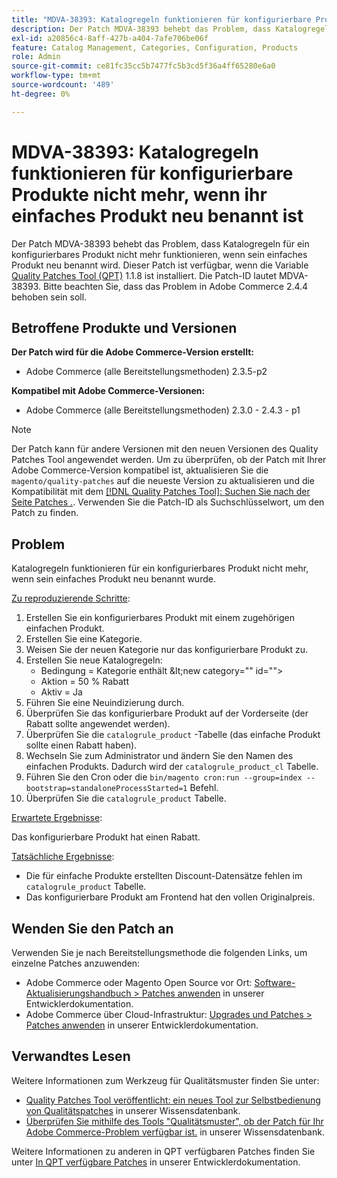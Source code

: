 ```yaml
---
title: "MDVA-38393: Katalogregeln funktionieren für konfigurierbare Produkte nicht mehr, wenn ihr einfaches Produkt neu benannt ist."
description: Der Patch MDVA-38393 behebt das Problem, dass Katalogregeln für ein konfigurierbares Produkt nicht mehr funktionieren, wenn sein einfaches Produkt neu benannt wird. Dieser Patch ist verfügbar, wenn das [Quality Patches Tool (QPT)](/help/announcements/adobe-commerce-announcements/magento-quality-patches-released-new-tool-to-self-serve-quality-patches.md) 1.1.8 installiert ist. Die Patch-ID lautet MDVA-38393. Bitte beachten Sie, dass das Problem in Adobe Commerce 2.4.4 behoben sein soll.
exl-id: a20856c4-8aff-427b-a404-7afe706be06f
feature: Catalog Management, Categories, Configuration, Products
role: Admin
source-git-commit: ce81fc35cc5b7477fc5b3cd5f36a4ff65280e6a0
workflow-type: tm+mt
source-wordcount: '489'
ht-degree: 0%

---
```


# MDVA-38393: Katalogregeln funktionieren für konfigurierbare Produkte nicht mehr, wenn ihr einfaches Produkt neu benannt ist

Der Patch MDVA-38393 behebt das Problem, dass Katalogregeln für ein konfigurierbares Produkt nicht mehr funktionieren, wenn sein einfaches Produkt neu benannt wird. Dieser Patch ist verfügbar, wenn die Variable [Quality Patches Tool (QPT)](/help/announcements/adobe-commerce-announcements/magento-quality-patches-released-new-tool-to-self-serve-quality-patches.md) 1.1.8 ist installiert. Die Patch-ID lautet MDVA-38393. Bitte beachten Sie, dass das Problem in Adobe Commerce 2.4.4 behoben sein soll.

## Betroffene Produkte und Versionen

**Der Patch wird für die Adobe Commerce-Version erstellt:**

* Adobe Commerce (alle Bereitstellungsmethoden) 2.3.5-p2

**Kompatibel mit Adobe Commerce-Versionen:**

* Adobe Commerce (alle Bereitstellungsmethoden) 2.3.0 - 2.4.3 - p1

>[!NOTE]
>
>Der Patch kann für andere Versionen mit den neuen Versionen des Quality Patches Tool angewendet werden. Um zu überprüfen, ob der Patch mit Ihrer Adobe Commerce-Version kompatibel ist, aktualisieren Sie die `magento/quality-patches` auf die neueste Version zu aktualisieren und die Kompatibilität mit dem [[!DNL Quality Patches Tool]: Suchen Sie nach der Seite Patches .](https://devdocs.magento.com/quality-patches/tool.html#patch-grid). Verwenden Sie die Patch-ID als Suchschlüsselwort, um den Patch zu finden.

## Problem

Katalogregeln funktionieren für ein konfigurierbares Produkt nicht mehr, wenn sein einfaches Produkt neu benannt wurde.

<u>Zu reproduzierende Schritte</u>:

1. Erstellen Sie ein konfigurierbares Produkt mit einem zugehörigen einfachen Produkt.
1. Erstellen Sie eine Kategorie.
1. Weisen Sie der neuen Kategorie nur das konfigurierbare Produkt zu.
1. Erstellen Sie neue Katalogregeln:
   * Bedingung = Kategorie enthält \&lt;new category=&quot;&quot; id=&quot;&quot;>
   * Aktion = 50 % Rabatt
   * Aktiv = Ja
1. Führen Sie eine Neuindizierung durch.
1. Überprüfen Sie das konfigurierbare Produkt auf der Vorderseite (der Rabatt sollte angewendet werden).
1. Überprüfen Sie die `catalogrule_product` -Tabelle (das einfache Produkt sollte einen Rabatt haben).
1. Wechseln Sie zum Administrator und ändern Sie den Namen des einfachen Produkts. Dadurch wird der `catalogrule_product_cl` Tabelle.
1. Führen Sie den Cron oder die `bin/magento cron:run --group=index --bootstrap=standaloneProcessStarted=1` Befehl.
1. Überprüfen Sie die `catalogrule_product` Tabelle.

<u>Erwartete Ergebnisse</u>:

Das konfigurierbare Produkt hat einen Rabatt.

<u>Tatsächliche Ergebnisse</u>:

* Die für einfache Produkte erstellten Discount-Datensätze fehlen im `catalogrule_product` Tabelle.
* Das konfigurierbare Produkt am Frontend hat den vollen Originalpreis.

## Wenden Sie den Patch an

Verwenden Sie je nach Bereitstellungsmethode die folgenden Links, um einzelne Patches anzuwenden:

* Adobe Commerce oder Magento Open Source vor Ort: [Software-Aktualisierungshandbuch > Patches anwenden](https://devdocs.magento.com/guides/v2.4/comp-mgr/patching/mqp.html) in unserer Entwicklerdokumentation.
* Adobe Commerce über Cloud-Infrastruktur: [Upgrades und Patches > Patches anwenden](https://devdocs.magento.com/cloud/project/project-patch.html) in unserer Entwicklerdokumentation.

## Verwandtes Lesen

Weitere Informationen zum Werkzeug für Qualitätsmuster finden Sie unter:

* [Quality Patches Tool veröffentlicht: ein neues Tool zur Selbstbedienung von Qualitätspatches](/help/announcements/adobe-commerce-announcements/magento-quality-patches-released-new-tool-to-self-serve-quality-patches.md) in unserer Wissensdatenbank.
* [Überprüfen Sie mithilfe des Tools &quot;Qualitätsmuster&quot;, ob der Patch für Ihr Adobe Commerce-Problem verfügbar ist.](/help/support-tools/patches-available-in-qpt-tool/check-patch-for-magento-issue-with-magento-quality-patches.md) in unserer Wissensdatenbank.

Weitere Informationen zu anderen in QPT verfügbaren Patches finden Sie unter [In QPT verfügbare Patches](https://devdocs.magento.com/quality-patches/tool.html#patch-grid) in unserer Entwicklerdokumentation.
